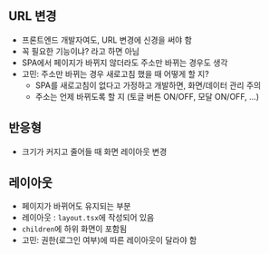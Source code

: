 ## URL 변경

- 프론트엔드 개발자여도, URL 변경에 신경을 써야 함
- 꼭 필요한 기능이냐? 라고 하면 아님
- SPA에서 페이지가 바뀌지 않더라도 주소만 바뀌는 경우도 생각
- 고민: 주소만 바뀌는 경우 새로고침 했을 때 어떻게 할 지?
	- SPA를 새로고침이 없다고 가정하고 개발하면, 화면/데이터 관리 주의
	- 주소는 언제 바뀌도록 할 지 (토글 버튼 ON/OFF, 모달 ON/OFF, ...)
## 반응형

- 크기가 커지고 줄어들 때 화면 레이아웃 변경

## 레이아웃

- 페이지가 바뀌어도 유지되는 부분
- 레이아웃 : `layout.tsx`에 작성되어 있음
- `children`에 하위 화면이 포함됨
- 고민: 권한(로그인 여부)에 따른 레이아웃이 달라야 함



